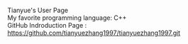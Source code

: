 Tianyue's User Page  
My favorite programming language: C++  
GitHub Indroduction Page : https://github.com/tianyuezhang1997/tianyuezhang1997.git

